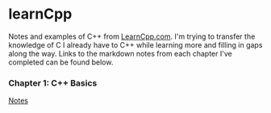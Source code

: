 # learnCpp
Notes and examples of C++ from [LearnCpp.com](http://www.learncpp.com/). I'm trying to transfer the knowledge of C I already have to C++ while learning more and filling in gaps along the way. Links to the markdown notes from each chapter I've completed can be found below.

### Chapter 1: C++ Basics

[Notes](https://github.com/ShadeWilson/learnCpp/blob/master/01_cppBasics/01_notes.md)
